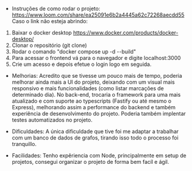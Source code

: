 - Instruções de como rodar o projeto: https://www.loom.com/share/ea25091e6b2a4445a62c72268aecdd55
Caso o link não esteja abrindo:

1) Baixar o docker desktop https://www.docker.com/products/docker-desktop/
2) Clonar o repositório (git clone)
3) Rodar o comando "docker compose up -d --build"
4) Para acessar o frontend vá para o navegador e digite localhost:3000
5) Crie um acesso e depois efetue o login logo em seguida.


- Melhorias:
Acredito que se tivesse um pouco mais de tempo, poderia melhorar ainda mais a UI do projeto, deixando com um visual mais responsivo e mais funcionalidades (como listar marcações de determinado dia).
No back-end, trocaria o framework para uma mais atualizado e com suporte ao typescripts (Fastify ou até mesmo o Express), melhorando assim a performance do backend e também experiência de desenvolvimento do projeto.
Poderia também implentar testes automatizados no projeto.

- Dificuldades:
A única dificuldade que tive foi me adaptar a trabalhar com um banco de dados de grafos, tirando isso todo o processo foi tranquillo.

 - Facilidades:
Tenho expêriencia com Node, principalmente em setup de projetos, consegui organizar o projeto de forma bem facíl e ágil.


